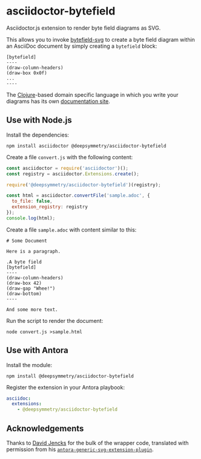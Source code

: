 # asciidoctor-bytefield

Asciidoctor.js extension to render byte field diagrams as SVG.

This allows you to invoke
[bytefield-svg](https://github.com/Deep-Symmetry/bytefield-svg) to
create a byte field diagram within an AsciiDoc document by simply
creating a `bytefield` block:

```
[bytefield]
----
(draw-column-headers)
(draw-box 0x0f)
...
----
```

The [Clojure](clojure.org)-based domain specific language in which
you write your diagrams has its own
[documentation site](https://bytefield-svg.deepsymmetry.org/).

## Use with Node.js

Install the dependencies:

    npm install asciidoctor @deepsymmetry/asciidoctor-bytefield

Create a file `convert.js` with the following content:

```javascript
const asciidoctor = require('asciidoctor')();
const registry = asciidoctor.Extensions.create();

require('@deepsymmetry/asciidoctor-bytefield')(registry);

const html = asciidoctor.convertFile('sample.adoc', {
  to_file: false,
  extension_registry: registry
});
console.log(html);
```

Create a file `sample.adoc` with content similar to this:

```asciidoc
# Some Document

Here is a paragraph.

.A byte field
[bytefield]
----
(draw-column-headers)
(draw-box 42)
(draw-gap "Whee!")
(draw-bottom)
----

And some more text.
```

Run the script to render the document:

    node convert.js >sample.html

## Use with Antora

Install the module:

    npm install @deepsymmetry/asciidoctor-bytefield

Register the extension in your Antora playbook:

```yaml
asciidoc:
  extensions:
    - @deepsymmetry/asciidoctor-bytefield
```

## Acknowledgements

Thanks to [David Jencks](https://gitlab.com/djencks) for the bulk of
the wrapper code, translated with permission from his
[`antora-generic-svg-extension-plugin`](https://gitlab.com/djencks/antora-generic-svg-extension-plugin).
